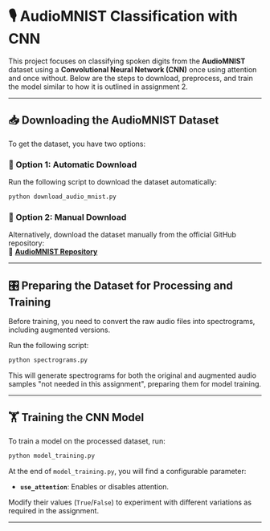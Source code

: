 # 🎙️ AudioMNIST Classification with CNN

This project focuses on classifying spoken digits from the **AudioMNIST** dataset using a **Convolutional Neural Network (CNN)** once using attention and once without. Below are the steps to download, preprocess, and train the model similar to how it is outlined in assignment 2.

---

## 📥 Downloading the AudioMNIST Dataset

To get the dataset, you have two options:

### 🔹 Option 1: Automatic Download  
Run the following script to download the dataset automatically:
```bash
python download_audio_mnist.py
```

### 🔹 Option 2: Manual Download  
Alternatively, download the dataset manually from the official GitHub repository:  
🔗 **[AudioMNIST Repository](https://github.com/soerenab/AudioMNIST)**

---

## 🎛 Preparing the Dataset for Processing and Training

Before training, you need to convert the raw audio files into spectrograms, including augmented versions.

Run the following script:
```bash
python spectrograms.py
```
This will generate spectrograms for both the original and augmented audio samples "not needed in this assignment", preparing them for model training.

---

## 🏋️ Training the CNN Model

To train a model on the processed dataset, run:
```bash
python model_training.py
```

At the end of `model_training.py`, you will find a configurable parameter:

- **`use_attention`**: Enables or disables attention.

Modify their values (`True`/`False`) to experiment with different variations as required in the assignment.

---
